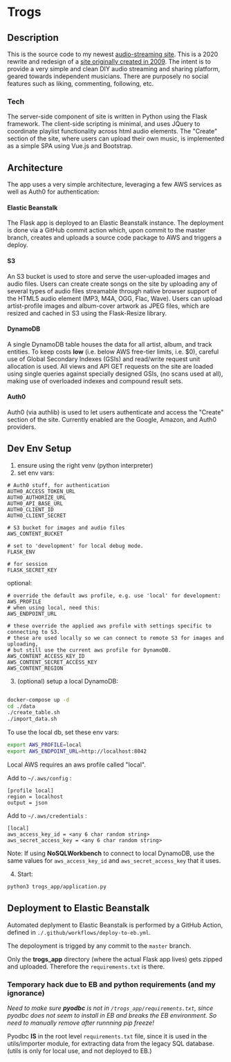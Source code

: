 # Trogs

## Description
This is the source code to my newest [audio-streaming site](https://mushmud.com).  This is a 2020 rewrite and redesign of a [site originally created in 2009](https://github.com/davidwmartines/MushMud-Archive).  The intent is to provide a very simple and clean DIY audio streaming and sharing platform, geared towards independent musicians.  There are purposely no social features such as liking, commenting, following, etc.

### Tech
The server-side component of site is written in Python using the Flask framework.  The client-side scripting is minimal, and uses JQuery to coordinate playlist functionality across html audio elements.  The "Create" section of the site, where users can upload their own music, is implemented as a simple SPA using Vue.js and Bootstrap.

## Architecture
The app uses a very simple architecture, leveraging a few AWS services as well as Auth0 for authentication:

#### Elastic Beanstalk
The Flask app is deployed to an Elastic Beanstalk instance.  The deployment is done via a GitHub commit action which, upon commit to the master branch, creates and uploads a source code package to AWS and triggers a deploy.

#### S3
An S3 bucket is used to store and serve the user-uploaded images and audio files.  Users can create create songs on the site by uploading any of several types of audio files streamable through native browser support of the HTML5 audio element (MP3, M4A, OGG, Flac, Wave).  Users can upload artist-profile images and album-cover artwork as JPEG files, which are resized and cached in S3 using the Flask-Resize library.

#### DynamoDB
A single DynamoDB table houses the data for all artist, album, and track entities.  To keep costs **low** (i.e. below AWS free-tier limits, i.e. $0), careful use of Global Secondary Indexes (GSIs) and read/write request unit allocation is used.  All views and API GET requests on the site are loaded using single queries against specially designed GSIs, (no scans used at all), making use of overloaded indexes and compound result sets.

#### Auth0
Auth0 (via authlib) is used to let users authenticate and access the "Create" section of the site.  Currently enabled are the Google, Amazon, and Auth0 providers.


## Dev Env Setup

1. ensure using the right venv (python interpreter)
2. set env vars:

```
# Auth0 stuff, for authentication
AUTH0_ACCESS_TOKEN_URL
AUTH0_AUTHORIZE_URL
AUTH0_API_BASE_URL
AUTH0_CLIENT_ID
AUTH0_CLIENT_SECRET

# S3 bucket for images and audio files
AWS_CONTENT_BUCKET

# set to 'development' for local debug mode.
FLASK_ENV

# for session
FLASK_SECRET_KEY
```

optional:
```
# override the default aws profile, e.g. use 'local' for development:
AWS_PROFILE
# when using local, need this:
AWS_ENDPOINT_URL

# these override the applied aws profile with settings specific to connecting to S3.
# these are used locally so we can connect to remote S3 for images and uploading,
# but still use the current aws profile for DynamoDB.
AWS_CONTENT_ACCESS_KEY_ID
AWS_CONTENT_SECRET_ACCESS_KEY
AWS_CONTENT_REGION
```

3. (optional) setup a local DynamoDB:

```sh

docker-compose up -d
cd ./data
./create_table.sh
./import_data.sh
```
To use the local db, set these env vars:
```sh
export AWS_PROFILE=local
export AWS_ENDPOINT_URL=http://localhost:8042
```

Local AWS requires an aws profile called "local".

Add to `~/.aws/config` :
```
[profile local]
region = localhost
output = json
```

Add to `~/.aws/credentials` :
```
[local]
aws_access_key_id = <any 6 char random string>
aws_secret_access_key = <any 6 char random string>
```
Note: If using **NoSQLWorkbench** to connect to local DynamoDB, use the same values for `aws_access_key_id` and `aws_secret_access_key` that it uses.

4. Start:
```sh
python3 trogs_app/application.py
```

## Deployment to Elastic Beanstalk

Automated deplyment to Elastic Beanstalk is performed by a GitHub Action, defined in 
`./.github/workflows/deploy-to-eb.yml`.  

The depoloyment is trigged by any commit to the `master` branch.

Only the **trogs_app** directory (where the actual Flask app lives) gets zipped and uploaded.  Therefore the `requirements.txt` is there.  


### Temporary hack due to EB and python requirements (and my ignorance) ### 

*Need to make sure **pyodbc** is not in `/trogs_app/requirements.txt`, since pyodbc does not seem to install in EB and breaks the EB environment.  So need to manually remove after runnning pip freeze!*  

Pyodbc **IS** in the root level `requirements.txt` file, since it is used in the utils/importer module, for extracting data from the legacy SQL database.  (utils is only for local use, and not deployed to EB.)
